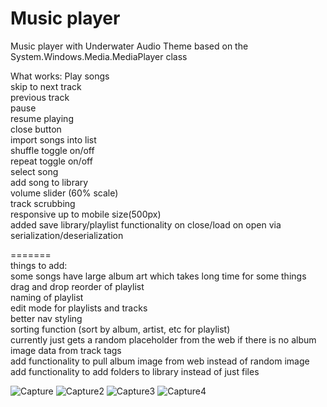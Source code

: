 
# Music player
Music player with Underwater Audio Theme
based on the System.Windows.Media.MediaPlayer class

What works:
Play songs</br>
skip to next track</br>
previous track</br>
pause</br>
resume playing</br>
close button</br>
import songs into list</br>
shuffle toggle on/off</br>
repeat toggle on/off</br>
select song</br>
add song to library</br>
volume slider (60% scale)</br>
track scrubbing</br>
responsive up to mobile size(500px)</br>
added save library/playlist functionality on close/load on open via serialization/deserialization</br>



=======</br>
things to add:</br>
some songs have large album art which takes long time for some things</br>
drag and drop reorder of playlist</br>
naming of playlist</br>
edit mode for playlists and tracks</br>
better nav styling</br>
sorting function (sort by album, artist, etc for playlist)</br>
currently just gets a random placeholder from the web if there is no album image data from track tags</br>
add functionality to pull album image from web instead of random image</br>
add functionality to add folders to library instead of just files</br>


![Capture](https://user-images.githubusercontent.com/46287392/125151131-c914e380-e0f9-11eb-93de-00b60e26058d.PNG)
![Capture2](https://user-images.githubusercontent.com/46287392/125151132-c9ad7a00-e0f9-11eb-906c-5dce3e9f6a1e.PNG)
![Capture3](https://user-images.githubusercontent.com/46287392/125151133-ca461080-e0f9-11eb-994b-7deffacc843c.PNG)
![Capture4](https://user-images.githubusercontent.com/46287392/125151142-dfbb3a80-e0f9-11eb-8828-990e77413680.PNG)


